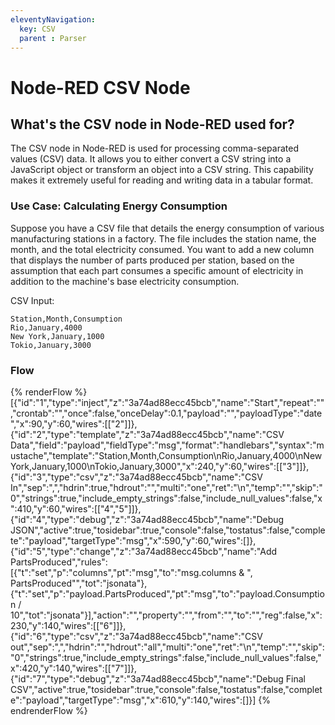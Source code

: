 ```yaml
---
eleventyNavigation:
  key: CSV
  parent : Parser
---
```


# Node-RED CSV Node

## What's the CSV node in Node-RED used for?

The CSV node in Node-RED is used for processing comma-separated values (CSV) data. It allows you to either convert a CSV string into a JavaScript object or transform an object into a CSV string. This capability makes it extremely useful for reading and writing data in a tabular format.

### Use Case: Calculating Energy Consumption

Suppose you have a CSV file that details the energy consumption of various manufacturing stations in a factory. The file includes the station name, the month, and the total electricity consumed. You want to add a new column that displays the number of parts produced per station, based on the assumption that each part consumes a specific amount of electricity in addition to the machine's base electricity consumption.

CSV Input:

```
Station,Month,Consumption
Rio,January,4000
New York,January,1000
Tokio,January,3000
```

### Flow

{% renderFlow %}
[{"id":"1","type":"inject","z":"3a74ad88ecc45bcb","name":"Start","repeat":"","crontab":"","once":false,"onceDelay":0.1,"payload":"","payloadType":"date","x":90,"y":60,"wires":[["2"]]},{"id":"2","type":"template","z":"3a74ad88ecc45bcb","name":"CSV Data","field":"payload","fieldType":"msg","format":"handlebars","syntax":"mustache","template":"Station,Month,Consumption\nRio,January,4000\nNew York,January,1000\nTokio,January,3000","x":240,"y":60,"wires":[["3"]]},{"id":"3","type":"csv","z":"3a74ad88ecc45bcb","name":"CSV In","sep":",","hdrin":true,"hdrout":"","multi":"one","ret":"\\n","temp":"","skip":"0","strings":true,"include_empty_strings":false,"include_null_values":false,"x":410,"y":60,"wires":[["4","5"]]},{"id":"4","type":"debug","z":"3a74ad88ecc45bcb","name":"Debug JSON","active":true,"tosidebar":true,"console":false,"tostatus":false,"complete":"payload","targetType":"msg","x":590,"y":60,"wires":[]},{"id":"5","type":"change","z":"3a74ad88ecc45bcb","name":"Add PartsProduced","rules":[{"t":"set","p":"columns","pt":"msg","to":"msg.columns & \", PartsProduced\"","tot":"jsonata"},{"t":"set","p":"payload.PartsProduced","pt":"msg","to":"payload.Consumption / 10","tot":"jsonata"}],"action":"","property":"","from":"","to":"","reg":false,"x":230,"y":140,"wires":[["6"]]},{"id":"6","type":"csv","z":"3a74ad88ecc45bcb","name":"CSV out","sep":",","hdrin":"","hdrout":"all","multi":"one","ret":"\\n","temp":"","skip":"0","strings":true,"include_empty_strings":false,"include_null_values":false,"x":420,"y":140,"wires":[["7"]]},{"id":"7","type":"debug","z":"3a74ad88ecc45bcb","name":"Debug Final CSV","active":true,"tosidebar":true,"console":false,"tostatus":false,"complete":"payload","targetType":"msg","x":610,"y":140,"wires":[]}]
{% endrenderFlow %}
